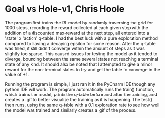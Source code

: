 # Goal vs Hole-v1, Chris Hoole

The program first trains the RL model by randomly traversing the grid for 1000 steps, recording the reward collected
at each given step with the addition of a discounted max-reward at the next step, all entered into a 'state' x 'action'
q-table. I had the best luck with a pure exploration method compared to having a decaying epsilon for some reason. 
After the q-table was filled, it still didn't converge within the amount of steps as it was slightly too sparse. This 
caused issues for testing the model as it tended to diverge, bouncing between the same several states not reaching a
terminal state of any kind. It should also be noted that I attempted to give a minor reward for the non-terminal states
to try and get the table to converge in the value of +1.

Running the program is simple, I just ran it in the PyCharm IDE though any python IDE will work. The program 
automatically runs the train() function, which trains the model, prints the q-table before and after the training, and 
creates a .gif to better visualize the training as it is happening. The test() then runs, using the same q-table with a
0.1 exploration rate to see how well the model was trained and similarly creates a .gif of the process.
